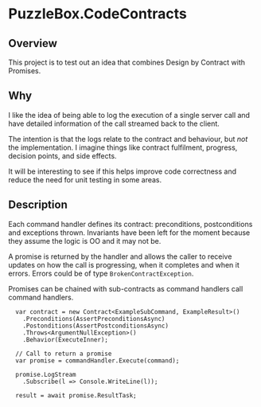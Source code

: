 # PuzzleBox.CodeContracts

## Overview
This project is to test out an idea that combines Design by Contract with Promises.

## Why
I like the idea of being able to log the execution of a single server call and have detailed information of the call streamed back to the client.

The intention is that the logs relate to the contract and behaviour, but _not_ the implementation.  I imagine things like contract fulfilment, progress, decision points, and side effects.

It will be interesting to see if this helps improve code correctness and reduce the need for unit testing in some areas.

## Description
Each command handler defines its contract: preconditions, postconditions and exceptions thrown.  Invariants have been left for the moment because they assume the logic is OO and it may not be.

A promise is returned by the handler and allows the caller to receive updates on how the call is progressing, when it completes and when it errors.  Errors could be of type `BrokenContractException`.

Promises can be chained with sub-contracts as command handlers call command handlers.

```
  var contract = new Contract<ExampleSubCommand, ExampleResult>()
    .Preconditions(AssertPreconditionsAsync)
    .Postonditions(AssertPostconditionsAsync)
    .Throws<ArgumentNullException>()
    .Behavior(ExecuteInner);
```

```
  // Call to return a promise
  var promise = commandHandler.Execute(command);

  promise.LogStream
    .Subscribe(l => Console.WriteLine(l));

  result = await promise.ResultTask;
```
